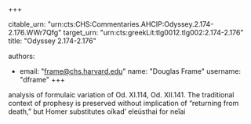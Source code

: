 +++


citable_urn: "urn:cts:CHS:Commentaries.AHCIP:Odyssey.2.174-2.176.WWr7Qfg"
target_urn: "urn:cts:greekLit:tlg0012.tlg002:2.174-2.176"
title: "Odyssey 2.174-2.176"

authors:
- email: "frame@chs.harvard.edu"
  name: "Douglas Frame"
  username: "dframe"
+++

<p>analysis of formulaic variation of Od. XI.114, Od. XII.141. The traditional context of prophesy is preserved without implication of “returning from death,” but Homer substitutes oíkad’ eleústhai for neȋai</p>